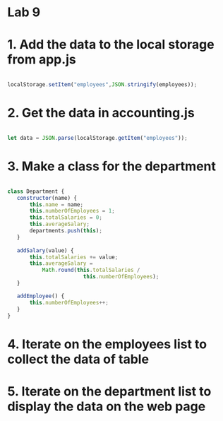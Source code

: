 # Lab 9
# 1. Add the data to the local storage from app.js
 ```javascript

 localStorage.setItem("employees",JSON.stringify(employees));

 ```

 # 2. Get the data in accounting.js
 ```javascript

 let data = JSON.parse(localStorage.getItem("employees"));

 ```
 # 3. Make a class for the department
 ```javascript

class Department {
    constructor(name) {
        this.name = name;
        this.numberOfEmployees = 1;
        this.totalSalaries = 0;
        this.averageSalary;
        departments.push(this);
    }
    
    addSalary(value) {
        this.totalSalaries += value;
        this.averageSalary = 
            Math.round(this.totalSalaries /
                         this.numberOfEmployees);
    }

    addEmployee() {
        this.numberOfEmployees++;
    }
}

 ```

 # 4. Iterate on the employees list to collect the data of table

 # 5. Iterate on the department list to display the data on the web page